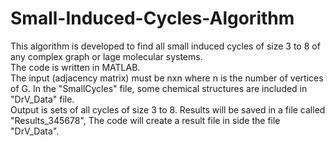 # Small-Induced-Cycles-Algorithm
This algorithm is developed to find all small induced cycles of size 3 to 8 of any complex graph or lage molecular systems.  
The code is written in MATLAB.   
The input (adjacency matrix) must be nxn where n is the number of vertices of G.  In the "SmallCycles" file, some chemical structures are included in "DrV_Data" file.  
Output is sets of all cycles of size 3 to 8. Results will be saved in a file called "Results_345678", The code will create a result file in side the file "DrV_Data". 
